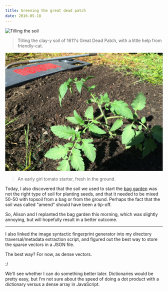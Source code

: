 ```yaml
---
title: Greening the great dead patch
date: 2016-05-18
---
```


![Tilling the soil](/images/IMG_4663.JPG)

> Tilling the clay-y soil of 1611's Great Dead Patch, with a little help from friendly-cat.

![Early girl](/images/IMG_4669.JPG)

> An early girl tomato starter, fresh in the ground.

Today, I also discovered that the soil we used to start the [bag garden](/2016/05/16/loquat-jam-and-a-bag-garden/) was not the right type of soil for planting seeds, and that it needed to be mixed 50-50 with topsoil from a bag or from the ground. Perhaps the fact that the soil was called "amend" should have been a tip-off.

So, Alison and I replanted the bag garden this morning, which was slightly annoying, but will hopefully result in a better outcome.

---

I also linked the image syntactic fingerprint generator into my directory traversal/metadata extraction script, and figured out the best way to store the sparse vectors in a JSON file.

The best way? For now, as dense vectors.

:/

We'll see whether I can do something better later. Dictionaries would be pretty easy, but I'm not sure about the speed of doing a dot product with a dictionary versus a dense array in JavaScript.